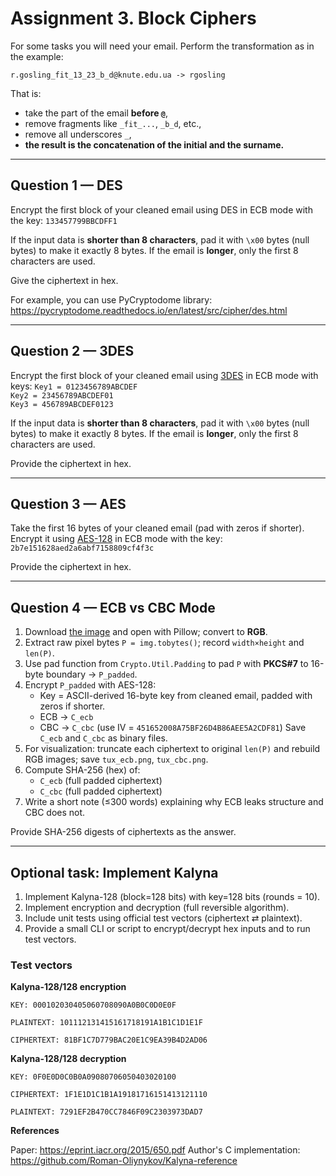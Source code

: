 # Assignment 3. Block Ciphers

For some tasks you will need your email. Perform the transformation as in the example:

```
r.gosling_fit_13_23_b_d@knute.edu.ua -> rgosling
```
That is:
- take the part of the email **before `@`**,  
- remove fragments like `_fit_...`, `_b_d`, etc.,  
- remove all underscores `_`,  
- **the result is the concatenation of the initial and the surname.**

---

## Question 1 — DES
Encrypt the first block of your cleaned email using DES in ECB mode with the key: ``133457799BBCDFF1``

If the input data is **shorter than 8 characters**, pad it with `\x00` bytes (null bytes) to make it exactly 8 bytes. If the email is **longer**, only the first 8 characters are used.

Give the ciphertext in hex.

For example, you can use PyCryptodome library:
https://pycryptodome.readthedocs.io/en/latest/src/cipher/des.html

---

## Question 2 — 3DES
Encrypt the first block of your cleaned email using [3DES](https://pycryptodome.readthedocs.io/en/latest/src/cipher/des3.html) in ECB mode with keys:
``Key1 = 0123456789ABCDEF``  
``Key2 = 23456789ABCDEF01``  
``Key3 = 456789ABCDEF0123``

If the input data is **shorter than 8 characters**, pad it with `\x00` bytes (null bytes) to make it exactly 8 bytes. If the email is **longer**, only the first 8 characters are used.

Provide the ciphertext in hex.

---

## Question 3 — AES

Take the first 16 bytes of your cleaned email (pad with zeros if shorter). Encrypt it using [AES-128](https://pycryptodome.readthedocs.io/en/latest/src/cipher/aes.html) in ECB mode with the key:
``2b7e151628aed2a6abf7158809cf4f3c``

Provide the ciphertext in hex.

---

## Question 4 — ECB vs CBC Mode

1. Download [the image](https://www.osadl.org/fileadmin/dam/images/tux-72.png) and open with Pillow; convert to **RGB**.
2. Extract raw pixel bytes `P = img.tobytes()`; record `width×height` and `len(P)`.
3. Use pad function from ``Crypto.Util.Padding`` to pad `P` with **PKCS#7** to 16-byte boundary → `P_padded`.
4. Encrypt `P_padded` with AES-128:
   - Key = ASCII-derived 16-byte key from cleaned email, padded with zeros if shorter.
   - ECB → `C_ecb`
   - CBC → `C_cbc` (use IV = ```451652008A75BF26D4B86AEE5A2CDF81```)
   Save `C_ecb` and `C_cbc` as binary files.
5. For visualization: truncate each ciphertext to original `len(P)` and rebuild RGB images; save `tux_ecb.png`, `tux_cbc.png`.
6. Compute SHA-256 (hex) of:
   - `C_ecb` (full padded ciphertext)
   - `C_cbc` (full padded ciphertext)
   <!-- - `tux_ecb.png` file
   - `tux_cbc.png` file -->
7. Write a short note (≤300 words) explaining why ECB leaks structure and CBC does not.

Provide SHA-256 digests of ciphertexts as the answer.

---

## Optional task: Implement Kalyna

1. Implement Kalyna-128 (block=128 bits) with key=128 bits (rounds = 10).  
2. Implement encryption and decryption (full reversible algorithm).  
3. Include unit tests using official test vectors (ciphertext ⇄ plaintext).  
4. Provide a small CLI or script to encrypt/decrypt hex inputs and to run test vectors.

### Test vectors

**Kalyna-128/128 encryption**

``KEY:
 000102030405060708090A0B0C0D0E0F``

``PLAINTEXT:
 101112131415161718191A1B1C1D1E1F``

``CIPHERTEXT:
 81BF1C7D779BAC20E1C9EA39B4D2AD06``

**Kalyna-128/128 decryption**

``KEY:
 0F0E0D0C0B0A09080706050403020100``

``CIPHERTEXT:
 1F1E1D1C1B1A19181716151413121110``

``PLAINTEXT:
 7291EF2B470CC7846F09C2303973DAD7 ``



**References**

Paper: https://eprint.iacr.org/2015/650.pdf
Author's C implementation: https://github.com/Roman-Oliynykov/Kalyna-reference


